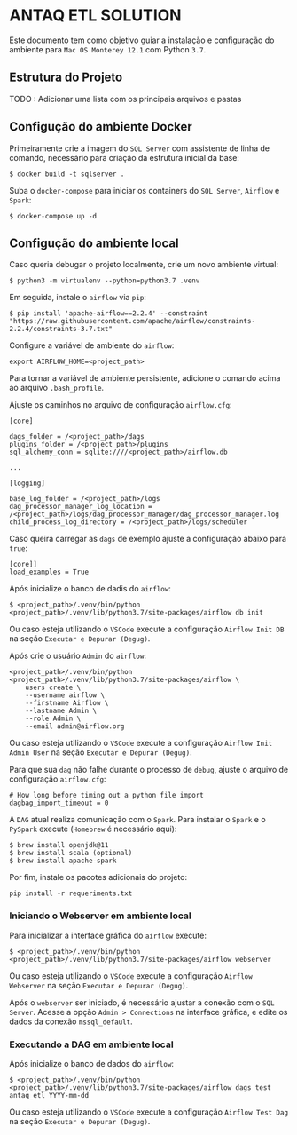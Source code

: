 # ANTAQ ETL SOLUTION

Este documento tem como objetivo guiar a instalação e configuração do ambiente para `Mac OS Monterey 12.1` com Python `3.7`.

## Estrutura do Projeto

TODO : Adicionar uma lista com os principais arquivos e pastas

## Configução do ambiente Docker

Primeiramente crie a imagem do `SQL Server` com assistente de linha de comando, necessário para criação da estrutura inicial da base:

```shell
$ docker build -t sqlserver .
```

Suba o `docker-compose` para iniciar os containers do `SQL Server`, `Airflow` e `Spark`:

```shell
$ docker-compose up -d
```

## Configução do ambiente local

Caso queria debugar o projeto localmente, crie um novo ambiente virtual:

```shell
$ python3 -m virtualenv --python=python3.7 .venv
```

Em seguida, instale o `airflow` via `pip`:

```shell
$ pip install 'apache-airflow==2.2.4' --constraint "https://raw.githubusercontent.com/apache/airflow/constraints-2.2.4/constraints-3.7.txt"
 ```

Configure a variável de ambiente do `airflow`:

```shell
export AIRFLOW_HOME=<project_path>
```

Para tornar a variável de ambiente persistente, adicione o comando acima ao arquivo `.bash_profile`.

Ajuste os caminhos no arquivo de configuração `airflow.cfg`:

```
[core]

dags_folder = /<project_path>/dags
plugins_folder = /<project_path>/plugins
sql_alchemy_conn = sqlite:////<project_path>/airflow.db

...

[logging]

base_log_folder = /<project_path>/logs
dag_processor_manager_log_location = /<project_path>/logs/dag_processor_manager/dag_processor_manager.log
child_process_log_directory = /<project_path>/logs/scheduler
```

Caso queira carregar as `dags` de exemplo ajuste a configuração abaixo para `true`:

```
[core]]
load_examples = True
```

Após inicialize o banco de dadis do `airflow`:

```shell
$ <project_path>/.venv/bin/python <project_path>/.venv/lib/python3.7/site-packages/airflow db init
```

Ou caso esteja utilizando o `VSCode` execute a configuração `Airflow Init DB` na seção `Executar e Depurar (Degug)`.

Após crie o usuário `Admin` do `airflow`:

```shell
<project_path>/.venv/bin/python <project_path>/.venv/lib/python3.7/site-packages/airflow \
    users create \
    --username airflow \
    --firstname Airflow \
    --lastname Admin \
    --role Admin \
    --email admin@airflow.org
```

Ou caso esteja utilizando o `VSCode` execute a configuração `Airflow Init Admin User` na seção `Executar e Depurar (Degug)`.

Para que sua `dag` não falhe durante o processo de `debug`, ajuste o arquivo de configuração `airflow.cfg`:

```
# How long before timing out a python file import
dagbag_import_timeout = 0
```

A `DAG` atual realiza comunicação com o `Spark`. Para instalar o `Spark` e o `PySpark` execute (`Homebrew` é necessário aqui):

```shell
$ brew install openjdk@11
$ brew install scala (optional)
$ brew install apache-spark
```

Por fim, instale os pacotes adicionais do projeto:

```shell
pip install -r requeriments.txt
```

### Iniciando o Webserver em ambiente local

Para inicializar a interface gráfica do `airflow` execute:

```shell
$ <project_path>/.venv/bin/python <project_path>/.venv/lib/python3.7/site-packages/airflow webserver
```

Ou caso esteja utilizando o `VSCode` execute a configuração `Airflow Webserver` na seção `Executar e Depurar (Degug)`.

Após o `webserver` ser iniciado, é necessário ajustar a conexão com o `SQL Server`. Acesse a opção `Admin > Connections` na interface gráfica, e edite os dados da conexão `mssql_default`.

### Executando a DAG em ambiente local

Após inicialize o banco de dados do `airflow`:

```shell
$ <project_path>/.venv/bin/python <project_path>/.venv/lib/python3.7/site-packages/airflow dags test antaq_etl YYYY-mm-dd
```

Ou caso esteja utilizando o `VSCode` execute a configuração `Airflow Test Dag` na seção `Executar e Depurar (Degug)`.
